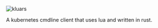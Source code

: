 ![kluars](https://github.com/Molter73/kluars/assets/20206636/442017c7-6c79-4e0a-900d-d70724581e5e)

A kubernetes cmdline client that uses lua and written in rust.

